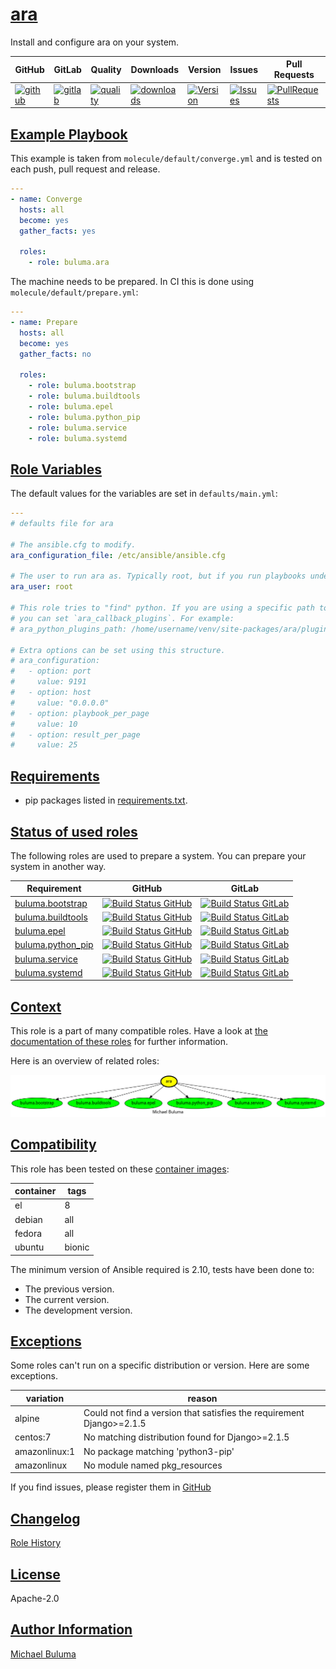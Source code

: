 # [ara](#ara)

Install and configure ara on your system.

|GitHub|GitLab|Quality|Downloads|Version|Issues|Pull Requests|
|------|------|-------|---------|-------|------|-------------|
|[![github](https://github.com/buluma/ansible-role-ara/workflows/Ansible%20Molecule/badge.svg)](https://github.com/buluma/ansible-role-ara/actions)|[![gitlab](https://gitlab.com/buluma/ansible-role-ara/badges/master/pipeline.svg)](https://gitlab.com/buluma/ansible-role-ara)|[![quality](https://img.shields.io/ansible/quality/58350)](https://galaxy.ansible.com/buluma/ara)|[![downloads](https://img.shields.io/ansible/role/d/58350)](https://galaxy.ansible.com/buluma/ara)|[![Version](https://img.shields.io/github/release/buluma/ansible-role-ara.svg)](https://github.com/buluma/ansible-role-ara/releases/)|[![Issues](https://img.shields.io/github/issues/buluma/ansible-role-ara.svg)](https://github.com/buluma/ansible-role-ara/issues/)|[![PullRequests](https://img.shields.io/github/issues-pr-closed-raw/buluma/ansible-role-ara.svg)](https://github.com/buluma/ansible-role-ara/pulls/)|

## [Example Playbook](#example-playbook)

This example is taken from `molecule/default/converge.yml` and is tested on each push, pull request and release.
```yaml
---
- name: Converge
  hosts: all
  become: yes
  gather_facts: yes

  roles:
    - role: buluma.ara
```

The machine needs to be prepared. In CI this is done using `molecule/default/prepare.yml`:
```yaml
---
- name: Prepare
  hosts: all
  become: yes
  gather_facts: no

  roles:
    - role: buluma.bootstrap
    - role: buluma.buildtools
    - role: buluma.epel
    - role: buluma.python_pip
    - role: buluma.service
    - role: buluma.systemd
```


## [Role Variables](#role-variables)

The default values for the variables are set in `defaults/main.yml`:
```yaml
---
# defaults file for ara

# The ansible.cfg to modify.
ara_configuration_file: /etc/ansible/ansible.cfg

# The user to run ara as. Typically root, but if you run playbooks under your username, ara saves data in your homedirectory. In that case change the ara_user to your username.
ara_user: root

# This role tries to "find" python. If you are using a specific path to python,
# you can set `ara_callback_plugins`. For example:
# ara_python_plugins_path: /home/username/venv/site-packages/ara/plugins/callback

# Extra options can be set using this structure.
# ara_configuration:
#   - option: port
#     value: 9191
#   - option: host
#     value: "0.0.0.0"
#   - option: playbook_per_page
#     value: 10
#   - option: result_per_page
#     value: 25
```

## [Requirements](#requirements)

- pip packages listed in [requirements.txt](https://github.com/buluma/ansible-role-ara/blob/main/requirements.txt).

## [Status of used roles](#status-of-requirements)

The following roles are used to prepare a system. You can prepare your system in another way.

| Requirement | GitHub | GitLab |
|-------------|--------|--------|
|[buluma.bootstrap](https://galaxy.ansible.com/buluma/bootstrap)|[![Build Status GitHub](https://github.com/buluma/ansible-role-bootstrap/workflows/Ansible%20Molecule/badge.svg)](https://github.com/buluma/ansible-role-bootstrap/actions)|[![Build Status GitLab ](https://gitlab.com/buluma/ansible-role-bootstrap/badges/main/pipeline.svg)](https://gitlab.com/buluma/ansible-role-bootstrap)|
|[buluma.buildtools](https://galaxy.ansible.com/buluma/buildtools)|[![Build Status GitHub](https://github.com/buluma/ansible-role-buildtools/workflows/Ansible%20Molecule/badge.svg)](https://github.com/buluma/ansible-role-buildtools/actions)|[![Build Status GitLab ](https://gitlab.com/buluma/ansible-role-buildtools/badges/main/pipeline.svg)](https://gitlab.com/buluma/ansible-role-buildtools)|
|[buluma.epel](https://galaxy.ansible.com/buluma/epel)|[![Build Status GitHub](https://github.com/buluma/ansible-role-epel/workflows/Ansible%20Molecule/badge.svg)](https://github.com/buluma/ansible-role-epel/actions)|[![Build Status GitLab ](https://gitlab.com/buluma/ansible-role-epel/badges/main/pipeline.svg)](https://gitlab.com/buluma/ansible-role-epel)|
|[buluma.python_pip](https://galaxy.ansible.com/buluma/python_pip)|[![Build Status GitHub](https://github.com/buluma/ansible-role-python_pip/workflows/Ansible%20Molecule/badge.svg)](https://github.com/buluma/ansible-role-python_pip/actions)|[![Build Status GitLab ](https://gitlab.com/buluma/ansible-role-python_pip/badges/main/pipeline.svg)](https://gitlab.com/buluma/ansible-role-python_pip)|
|[buluma.service](https://galaxy.ansible.com/buluma/service)|[![Build Status GitHub](https://github.com/buluma/ansible-role-service/workflows/Ansible%20Molecule/badge.svg)](https://github.com/buluma/ansible-role-service/actions)|[![Build Status GitLab ](https://gitlab.com/buluma/ansible-role-service/badges/main/pipeline.svg)](https://gitlab.com/buluma/ansible-role-service)|
|[buluma.systemd](https://galaxy.ansible.com/buluma/systemd)|[![Build Status GitHub](https://github.com/buluma/ansible-role-systemd/workflows/Ansible%20Molecule/badge.svg)](https://github.com/buluma/ansible-role-systemd/actions)|[![Build Status GitLab ](https://gitlab.com/buluma/ansible-role-systemd/badges/master/pipeline.svg)](https://gitlab.com/buluma/ansible-role-systemd)|

## [Context](#context)

This role is a part of many compatible roles. Have a look at [the documentation of these roles](https://buluma.github.io/) for further information.

Here is an overview of related roles:

![dependencies](https://raw.githubusercontent.com/buluma/ansible-role-ara/png/requirements.png "Dependencies")

## [Compatibility](#compatibility)

This role has been tested on these [container images](https://hub.docker.com/u/buluma):

|container|tags|
|---------|----|
|el|8|
|debian|all|
|fedora|all|
|ubuntu|bionic|

The minimum version of Ansible required is 2.10, tests have been done to:

- The previous version.
- The current version.
- The development version.

## [Exceptions](#exceptions)

Some roles can't run on a specific distribution or version. Here are some exceptions.

| variation                 | reason                 |
|---------------------------|------------------------|
| alpine | Could not find a version that satisfies the requirement Django>=2.1.5 |
| centos:7 | No matching distribution found for Django>=2.1.5 |
| amazonlinux:1 | No package matching 'python3-pip' |
| amazonlinux | No module named pkg_resources |


If you find issues, please register them in [GitHub](https://github.com/buluma/ansible-role-ara/issues)

## [Changelog](#changelog)

[Role History](https://github.com/buluma/ansible-role-ara/blob/master/CHANGELOG.md)

## [License](#license)

Apache-2.0

## [Author Information](#author-information)

[Michael Buluma](https://buluma.github.io/)
